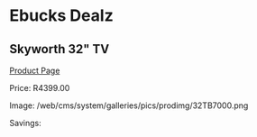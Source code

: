 
# Ebucks Dealz
## Skyworth 32" TV
[Product Page](https://www.ebucks.com/web/shop/productSelected.do?prodId=1188161988&catId=864916175)

Price: R4399.00

Image: /web/cms/system/galleries/pics/prodimg/32TB7000.png

Savings: 


	